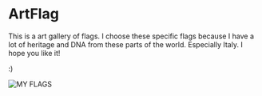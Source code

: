 # ArtFlag

This is a art gallery of flags.
I choose these specific flags because I have a lot of heritage and DNA from these parts of the world.
Especially Italy.
I hope you like it!

:)

![MY FLAGS](/CaptureArt.PNG)
